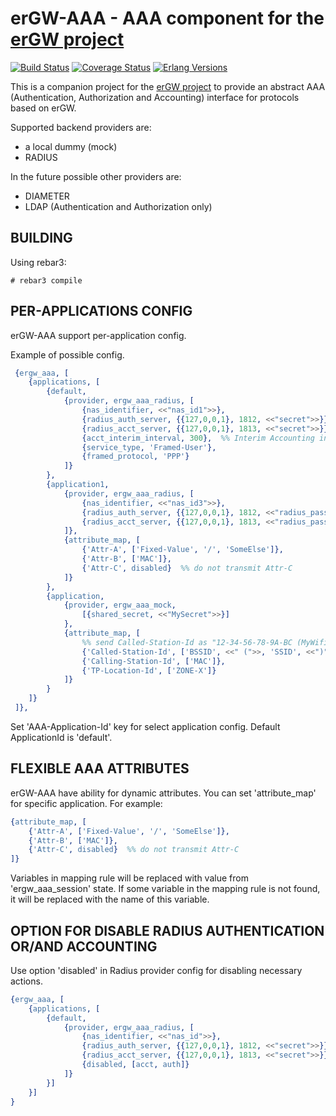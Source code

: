 erGW-AAA - AAA component for the [erGW project][1]
==================================================
[![Build Status][travis badge]][travis]
[![Coverage Status][coveralls badge]][coveralls]
[![Erlang Versions][erlang version badge]][travis]

This is a companion project for the [erGW project][1] to provide an abstract AAA (Authentication, Authorization and Accounting) interface for protocols based on erGW.

Supported backend providers are:

* a local dummy (mock)
* RADIUS

In the future possible other providers are:

* DIAMETER
* LDAP (Authentication and Authorization only)

BUILDING
--------

Using rebar3:

    # rebar3 compile

PER-APPLICATIONS CONFIG
-----------------------

erGW-AAA support per-application config.

Example of possible config.

```erlang
 {ergw_aaa, [
    {applications, [
        {default,
            {provider, ergw_aaa_radius, [
                {nas_identifier, <<"nas_id1">>},
                {radius_auth_server, {{127,0,0,1}, 1812, <<"secret">>}},
                {radius_acct_server, {{127,0,0,1}, 1813, <<"secret">>}},
                {acct_interim_interval, 300},  %% Interim Accounting in seconds. By default it is 10 minutes.
                {service_type, 'Framed-User'},
                {framed_protocol, 'PPP'}
            ]}
        },
        {application1,
            {provider, ergw_aaa_radius, [
                {nas_identifier, <<"nas_id3">>},
                {radius_auth_server, {{127,0,0,1}, 1812, <<"radius_password">>}},
                {radius_acct_server, {{127,0,0,1}, 1813, <<"radius_password">>}}
            ]},
            {attribute_map, [
                {'Attr-A', ['Fixed-Value', '/', 'SomeElse']},
                {'Attr-B', ['MAC']},
                {'Attr-C', disabled}  %% do not transmit Attr-C
            ]}
        },
        {application,
            {provider, ergw_aaa_mock,
                [{shared_secret, <<"MySecret">>}]
            },
            {attribute_map, [
                %% send Called-Station-Id as "12-34-56-78-9A-BC (MyWifi)"
                {'Called-Station-Id', ['BSSID', <<" (">>, 'SSID', <<")">>]},
                {'Calling-Station-Id', ['MAC']},
                {'TP-Location-Id', ['ZONE-X']}
            ]}
        }
    ]}
 ]},

```

Set 'AAA-Application-Id' key for select application config.
Default ApplicationId is 'default'.

FLEXIBLE AAA ATTRIBUTES
-----------------------

erGW-AAA have ability for dynamic attributes. You can set 'attribute\_map' for
specific application. For example:

```erlang
{attribute_map, [
    {'Attr-A', ['Fixed-Value', '/', 'SomeElse']},
    {'Attr-B', ['MAC']},
    {'Attr-C', disabled}  %% do not transmit Attr-C
]}
```

Variables in mapping rule will be replaced with value from 'ergw\_aaa\_session'
state.  If some variable in the mapping rule is not found, it will be replaced
with the name of this variable.

OPTION FOR DISABLE RADIUS AUTHENTICATION OR/AND ACCOUNTING
----------------------------------------------------------

Use option 'disabled' in Radius provider config for disabling necessary actions.

```erlang
{ergw_aaa, [
    {applications, [
        {default,
            {provider, ergw_aaa_radius, [
                {nas_identifier, <<"nas_id">>},
                {radius_auth_server, {{127,0,0,1}, 1812, <<"secret">>}},
                {radius_acct_server, {{127,0,0,1}, 1813, <<"secret">>}},
                {disabled, [acct, auth]}
            ]}
        }]
    }]
}

```

[1]: https://github.com/travelping/ergw

<!-- Badges -->
[travis]: https://travis-ci.org/travelping/ergw_aaa
[travis badge]: https://img.shields.io/travis/travelping/ergw_aaa/master.svg?style=flat-square
[coveralls]: https://coveralls.io/github/travelping/ergw_aaa
[coveralls badge]: https://img.shields.io/coveralls/travelping/ergw_aaa/master.svg?style=flat-square
[erlang version badge]: https://img.shields.io/badge/erlang-R19.1%20to%2020.0-blue.svg?style=flat-square
